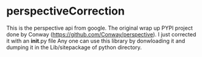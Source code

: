 # perspectiveCorrection

This is the perspective api from google. The original wrap up PYPI project done by Conway (https://github.com/Conway/perspective). I just corrected it with an __init__.py file
Any one can use this library by donwloading it and dumping it in the Lib/sitepackage of python directory.
